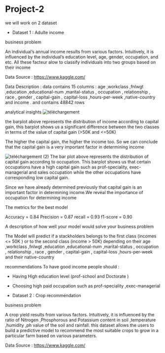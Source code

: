 # Project-2
we will work on 2 dataset 
* Dataset 1 : Adulte income

business problem
  
  An individual’s annual income results from various factors. Intuitively, it is influenced by the individual’s education level, age, gender, occupation, and etc.
  All these facteur alow to classify individuals into two groups based on their income 

  Data Source : https://www.kaggle.com/

  Data Description : data contains 15 columns : age ,workclass ,fnlwgt ,education ,educational-num ,marital-status , occupation , relationship , race , gender , capital-gain , capital-loss ,hours-per-week ,native-country and income . and contains 48842 rows 

   analytical insights
   ![téléchargement](https://github.com/ahmedaouadi91/project-2/assets/137283070/f3de71ea-272e-4e5a-a88d-e664103922e0)
   
   the barplot above represents the distribution of income according to capital gain, this barplot shows us a significant difference between the two classes in terms of the value of capital gain (>50K and <=50K)

The higher the capital gain, the higher the income too. So we can conclude that the capital gain is a very important factor in determining income

![téléchargement (2)](https://github.com/ahmedaouadi91/project-2/assets/137283070/f7530e7b-8469-43a6-945c-3dc22994573e) 
The bar plot above represents the distribution of capital gain according to occupation. This barplot shows us that certain occupations have a high capital gain such as prof-speciality, exec-managerial and sales occupation while the other occupations have corresponding low capital gain.

Since we have already determined previously that capital gain is an important factor in determining income.We reveal the importance of occupation for determining income

The metrics for the best model

Accuracy = 0.84
Precision = 0.87
recall = 0.93
f1-score = 0.90 

A description of how well your model would solve your business problem

The Model will predict if a stackholders belongs to the first class (incomes <= 50K ) or to the second class (income > 50K) depending on their age ,workclass ,fnlwgt ,education ,educational-num ,marital-status , occupation , relationship , race , gender , capital-gain , capital-loss ,hours-per-week and their native-country 

recommendations
To have good income people should :
* Having High education level (prof-school and Doctorate )
* Choosing high paid occupation such as prof-speciality ,exec-managerial
  

  
* Dataset 2 : Crop recommendation

business problem
  
A crop yield results from various factors. Intuitively, it is influenced by the ratio of Nitrogen ,Phosphorous and Potassium content in soil ,temperature ,humidity ,ph value of the soil and rainfall. this dataset allows the users to build a predictive model to recommend the most suitable crops to grow in a particular farm based on various parameters.

Data Source : https://www.kaggle.com/
